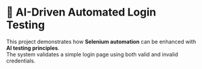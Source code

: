 # 🤖 AI-Driven Automated Login Testing

This project demonstrates how **Selenium automation** can be enhanced with **AI testing principles**.  
The system validates a simple login page using both valid and invalid credentials.
